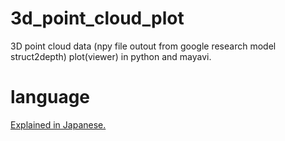 # 3d_point_cloud_plot
 3D point cloud data (npy file outout from google research model struct2depth) plot(viewer) in python and mayavi.

# language
<a href="https://memo.soarcloud.com/struct2depth%ef%bd%9e%e5%8d%98%e7%9c%bc%e3%82%ab%e3%83%a1%e3%83%a9visual-slam/">Explained in Japanese.</a>

